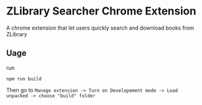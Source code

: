 # ZLibrary Searcher Chrome Extension

A chrome extension that let users quickly search and download books from ZLibrary

## Uage

run

```
npm run build
```

Then go to `Manage extension -> Turn on Developement mode -> Load unpacked -> choose "build" folder`
